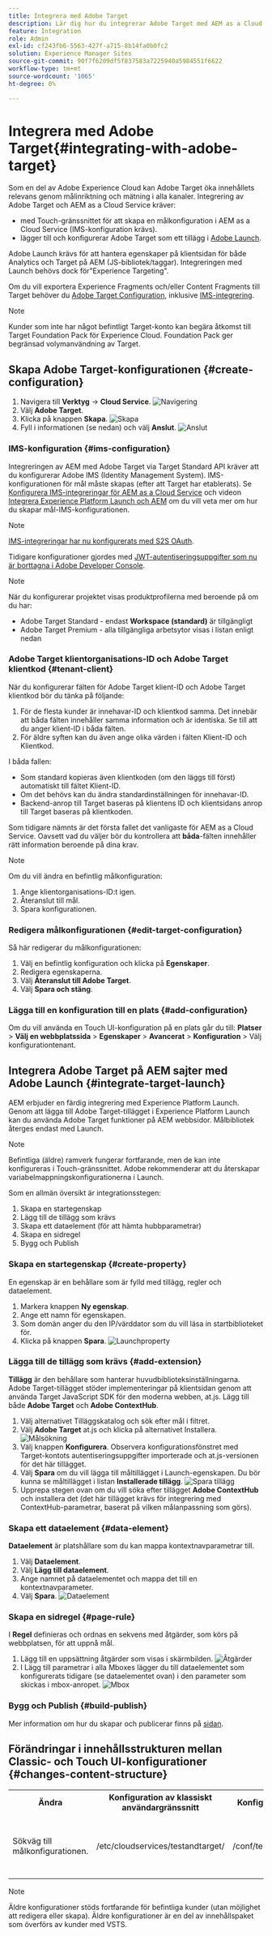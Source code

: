 ```yaml
---
title: Integrera med Adobe Target
description: Lär dig hur du integrerar Adobe Target med AEM as a Cloud Service med Touch-gränssnittet och Adobe Launch.
feature: Integration
role: Admin
exl-id: cf243fb6-5563-427f-a715-8b14fa0b0fc2
solution: Experience Manager Sites
source-git-commit: 90f7f6209df5f837583a7225940a5984551f6622
workflow-type: tm+mt
source-wordcount: '1065'
ht-degree: 0%

---
```


# Integrera med Adobe Target{#integrating-with-adobe-target}

Som en del av Adobe Experience Cloud kan Adobe Target öka innehållets relevans genom målinriktning och mätning i alla kanaler. Integrering av Adobe Target och AEM as a Cloud Service kräver:

* med Touch-gränssnittet för att skapa en målkonfiguration i AEM as a Cloud Service (IMS-konfiguration krävs).
* lägger till och konfigurerar Adobe Target som ett tillägg i [Adobe Launch](https://experienceleague.adobe.com/docs/experience-platform/tags/get-started/quick-start.html?lang=sv-SE).

Adobe Launch krävs för att hantera egenskaper på klientsidan för både Analytics och Target på AEM (JS-bibliotek/taggar). Integreringen med Launch behövs dock för&quot;Experience Targeting&quot;.

Om du vill exportera Experience Fragments och/eller Content Fragments till Target behöver du [Adobe Target Configuration](#create-configuration), inklusive [IMS-integrering](#ims-configuration).

>[!NOTE]
>
>Kunder som inte har något befintligt Target-konto kan begära åtkomst till Target Foundation Pack för Experience Cloud. Foundation Pack ger begränsad volymanvändning av Target.

## Skapa Adobe Target-konfigurationen {#create-configuration}

1. Navigera till **Verktyg** → **Cloud Service**.
   ![Navigering](assets/cloudservice1.png "Navigering")
2. Välj **Adobe Target**.
3. Klicka på knappen **Skapa**.
   ![Skapa](assets/tenant1.png "Skapa")
4. Fyll i informationen (se nedan) och välj **Anslut**.
   ![Anslut](assets/open_screen1.png "Anslut")

### IMS-konfiguration {#ims-configuration}

Integreringen av AEM med Adobe Target via Target Standard API kräver att du konfigurerar Adobe IMS (Identity Management System). IMS-konfigurationen för mål måste skapas (efter att Target har etablerats). Se [Konfigurera IMS-integreringar för AEM as a Cloud Service](/help/security/setting-up-ims-integrations-for-aem-as-a-cloud-service.md) och videon [Integrera Experience Platform Launch och AEM](https://experienceleague.adobe.com/docs/experience-manager-learn/sites/integrations/experience-platform-data-collection-tags/overview.html?lang=sv-SE) om du vill veta mer om hur du skapar mål-IMS-konfigurationen.

>[!NOTE]
>
>[IMS-integreringar har nu konfigurerats med S2S OAuth](/help/security/setting-up-ims-integrations-for-aem-as-a-cloud-service.md).
>
>Tidigare konfigurationer gjordes med [JWT-autentiseringsuppgifter som nu är borttagna i Adobe Developer Console](/help/security/jwt-credentials-deprecation-in-adobe-developer-console.md).

>[!NOTE]
>
>När du konfigurerar projektet visas produktprofilerna med beroende på om du har:
>
>* Adobe Target Standard - endast **Workspace (standard)** är tillgängligt
>* Adobe Target Premium - alla tillgängliga arbetsytor visas i listan enligt nedan

### Adobe Target klientorganisations-ID och Adobe Target klientkod {#tenant-client}

När du konfigurerar fälten för Adobe Target klient-ID och Adobe Target klientkod bör du tänka på följande:

1. För de flesta kunder är innehavar-ID och klientkod samma. Det innebär att båda fälten innehåller samma information och är identiska. Se till att du anger klient-ID i båda fälten.
2. För äldre syften kan du även ange olika värden i fälten Klient-ID och Klientkod.

I båda fallen:

* Som standard kopieras även klientkoden (om den läggs till först) automatiskt till fältet Klient-ID.
* Om det behövs kan du ändra standardinställningen för innehavar-ID.
* Backend-anrop till Target baseras på klientens ID och klientsidans anrop till Target baseras på klientkoden.

Som tidigare nämnts är det första fallet det vanligaste för AEM as a Cloud Service. Oavsett vad du väljer bör du kontrollera att **båda**-fälten innehåller rätt information beroende på dina krav.

>[!NOTE]
>
> Om du vill ändra en befintlig målkonfiguration:
>
> 1. Ange klientorganisations-ID:t igen.
> 2. Återanslut till mål.
> 3. Spara konfigurationen.

### Redigera målkonfigurationen {#edit-target-configuration}

Så här redigerar du målkonfigurationen:

1. Välj en befintlig konfiguration och klicka på **Egenskaper**.
2. Redigera egenskaperna.
3. Välj **Återanslut till Adobe Target**.
4. Välj **Spara och stäng**.

### Lägga till en konfiguration till en plats {#add-configuration}

Om du vill använda en Touch UI-konfiguration på en plats går du till: **Platser** > **Välj en webbplatssida** > **Egenskaper** > **Avancerat** > **Konfiguration** > Välj konfigurationtenant.

## Integrera Adobe Target på AEM sajter med Adobe Launch {#integrate-target-launch}

AEM erbjuder en färdig integrering med Experience Platform Launch. Genom att lägga till Adobe Target-tillägget i Experience Platform Launch kan du använda Adobe Target funktioner på AEM webbsidor. Målbibliotek återges endast med Launch.

>[!NOTE]
>
>Befintliga (äldre) ramverk fungerar fortfarande, men de kan inte konfigureras i Touch-gränssnittet. Adobe rekommenderar att du återskapar variabelmappningskonfigurationerna i Launch.

Som en allmän översikt är integrationsstegen:

1. Skapa en startegenskap
2. Lägg till de tillägg som krävs
3. Skapa ett dataelement (för att hämta hubbparametrar)
4. Skapa en sidregel
5. Bygg och Publish

### Skapa en startegenskap {#create-property}

En egenskap är en behållare som är fylld med tillägg, regler och dataelement.

1. Markera knappen **Ny egenskap**.
2. Ange ett namn för egenskapen.
3. Som domän anger du den IP/värddator som du vill läsa in startbiblioteket för.
4. Klicka på knappen **Spara**.
   ![Launchproperty](assets/properties_newproperty1.png "Launchproperty")

### Lägga till de tillägg som krävs {#add-extension}

**Tillägg** är den behållare som hanterar huvudbiblioteksinställningarna. Adobe Target-tillägget stöder implementeringar på klientsidan genom att använda Target JavaScript SDK för den moderna webben, at.js. Lägg till både **Adobe Target** och **Adobe ContextHub**.

1. Välj alternativet Tilläggskatalog och sök efter mål i filtret.
2. Välj **Adobe Target** at.js och klicka på alternativet Installera.
   ![Målsökning](assets/search_ext1.png "Målsökning")
3. Välj knappen **Konfigurera**. Observera konfigurationsfönstret med Target-kontots autentiseringsuppgifter importerade och at.js-versionen för det här tillägget.
4. Välj **Spara** om du vill lägga till måltillägget i Launch-egenskapen. Du bör kunna se måltillägget i listan **Installerade tillägg**.
   ![Spara tillägg](assets/configure_extension1.png "Spara tillägg")
5. Upprepa stegen ovan om du vill söka efter tillägget **Adobe ContextHub** och installera det (det här tillägget krävs för integrering med ContextHub-parametrar, baserat på vilken målanpassning som görs).

### Skapa ett dataelement {#data-element}

**Dataelement** är platshållare som du kan mappa kontextnavparametrar till.

1. Välj **Dataelement**.
2. Välj **Lägg till dataelement**.
3. Ange namnet på dataelementet och mappa det till en kontextnavparameter.
4. Välj **Spara**.
   ![Dataelement](assets/data_elem1.png "Dataelement")

### Skapa en sidregel {#page-rule}

I **Regel** definieras och ordnas en sekvens med åtgärder, som körs på webbplatsen, för att uppnå mål.

1. Lägg till en uppsättning åtgärder som visas i skärmbilden.
   ![Åtgärder](assets/rules1.png "Åtgärder")
2. I Lägg till parametrar i alla Mboxes lägger du till dataelementet som konfigurerats tidigare (se dataelementet ovan) i den parameter som skickas i mbox-anropet.
   ![Mbox](assets/map_data1.png "Åtgärder")

### Bygg och Publish {#build-publish}

Mer information om hur du skapar och publicerar finns på [sidan](https://experienceleague.adobe.com/docs/experience-manager-learn/aem-target-tutorial/aem-target-implementation/using-launch-adobe-io.html?lang=sv-SE).

## Förändringar i innehållsstrukturen mellan Classic- och Touch UI-konfigurationer {#changes-content-structure}

<table style="table-layout:auto">
  <tr>
    <th>Ändra</th>
    <th>Konfiguration av klassiskt användargränssnitt</th>
    <th>Konfiguration av pekskärmsgränssnitt</th>
    <th>Konsekvenser</th>
  </tr>
  <tr>
    <td>Sökväg till målkonfigurationen.</td>
    <td>/etc/cloudservices/testandtarget/</td>
    <td>/conf/tenant/settings/cloudconfigs/target/</td>
    <td> Tidigare fanns det flera konfigurationer under /etc/cloudservices/testandtarget, men nu finns det en enda konfiguration under en klientorganisation.</td>
  </tr>
</table>

>[!NOTE]
>
>Äldre konfigurationer stöds fortfarande för befintliga kunder (utan möjlighet att redigera eller skapa). Äldre konfigurationer är en del av innehållspaket som överförs av kunder med VSTS.
